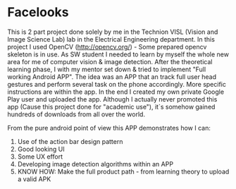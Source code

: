Facelooks
=========
This is 2 part project done solely by me in the Technion VISL (Vision and Image Science Lab) lab in the Electrical Engineering department. In this project I used OpenCV (http://opencv.org/) - Some prepared opencv skeleton is in use.
As SW student I needed to learn by myself the whole new area for me of computer vision & image detection.
After the theoretical learning phase, I with my mentor set down & tried to implement "Full working Android APP".
The idea was an APP that an track full user head gestures and perform several task on the phone accordingly.
More specific instructions are within the app. In the end I created my own private Google Play user and uploaded the app.
Although I actually never promoted this app (Cause this project done for "academic use"), it`s somehow gained hundreds of downloads from all over the world.

From the pure android point of view this APP demonstrates how I can:
1. Use of the action bar design pattern
2. Good looking UI
3. Some UX effort
4. Developing image detection algorithms within an APP
5. KNOW HOW: Make the full product path - from learning theory to upload a valid APK
